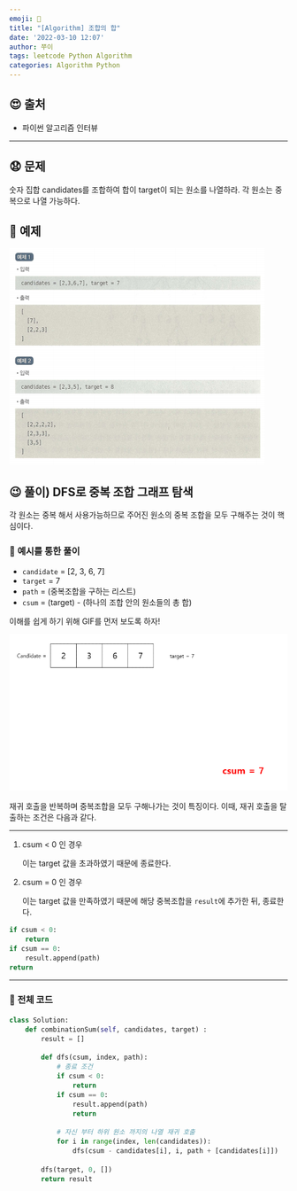 ```yaml
---
emoji: 🐥
title: "[Algorithm] 조합의 합"
date: '2022-03-10 12:07'
author: 쭈이
tags: leetcode Python Algorithm
categories: Algorithm Python
---
```



## 😍 **출처**

- 파이썬 알고리즘 인터뷰
  
---

## 😧 **문제**

숫자 집합 candidates를 조합하여 합이 target이 되는 원소를 나열하라. 각 원소는 중복으로 나열 가능하다.

## 🤔 **예제**

![Untitled](Untitled_1.png)

## 😉 **풀이) DFS로 중복 조합 그래프 탐색**

각 원소는 중복 해서 사용가능하므로 주어진 원소의 중복 조합을 모두 구해주는 것이 핵심이다.

### 💛 **예시를 통한 풀이**

- `candidate` = [2, 3, 6, 7]
- `target` = 7
- `path` = (중복조합을 구하는 리스트)
- `csum` = (target) - (하나의 조합 안의 원소들의 총 합)

이해를 쉽게 하기 위해 GIF를 먼저 보도록 하자!

![Untitled](Untitled_2.gif)

재귀 호출을 반복하며 중복조합을 모두 구해나가는 것이 특징이다. 이때, 재귀 호출을 탈출하는 조건은 다음과 같다.

---

1. csum < 0 인 경우
    
    이는 target 값을 초과하였기 때문에 종료한다.
    
2. csum = 0 인 경우
    
    이는 target 값을 만족하였기 때문에 해당 중복조합을 `result`에 추가한 뒤, 종료한다.
    

```python
if csum < 0:
	return
if csum == 0:
	result.append(path)
return
```

---

### 💛 **전체 코드**

```python
class Solution:
    def combinationSum(self, candidates, target) :
        result = []

        def dfs(csum, index, path):
            # 종료 조건
            if csum < 0:
                return
            if csum == 0:
                result.append(path)
                return

            # 자신 부터 하위 원소 까지의 나열 재귀 호출
            for i in range(index, len(candidates)):
                dfs(csum - candidates[i], i, path + [candidates[i]])

        dfs(target, 0, [])
        return result
```

```toc

```